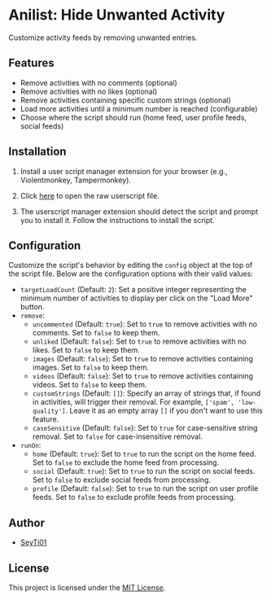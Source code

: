 # Anilist: Hide Unwanted Activity

Customize activity feeds by removing unwanted entries.

## Features

- Remove activities with no comments (optional)
- Remove activities with no likes (optional)
- Remove activities containing specific custom strings (optional)
- Load more activities until a minimum number is reached (configurable)
- Choose where the script should run (home feed, user profile feeds, social feeds)

## Installation

1. Install a user script manager extension for your browser (e.g., Violentmonkey, Tampermonkey).

2. Click [here](https://github.com/SeyTi01/anilist-hide-uncommented-activity/raw/1.7/src/hideUncommentedActivity.user.js) to open the raw userscript file.

3. The userscript manager extension should detect the script and prompt you to install it. Follow the instructions to install the script.

## Configuration

Customize the script's behavior by editing the `config` object at the top of the script file. Below are the configuration options with their valid values:

- `targetLoadCount` (Default: `2`): Set a positive integer representing the minimum number of activities to display per click on the "Load More" button.
- `remove`:
  - `uncommented` (Default: `true`): Set to `true` to remove activities with no comments. Set to `false` to keep them.
  - `unliked` (Default: `false`): Set to `true` to remove activities with no likes. Set to `false` to keep them.
  - `images` (Default: `false`): Set to `true` to remove activities containing images. Set to `false` to keep them.
  - `videos` (Default: `false`): Set to `true` to remove activities containing videos. Set to `false` to keep them.
  - `customStrings` (Default: `[]`): Specify an array of strings that, if found in activities, will trigger their removal. For example, `['spam', 'low-quality']`. Leave it as an empty array `[]` if you don't want to use this feature.
  - `caseSensitive` (Default: `false`): Set to `true` for case-sensitive string removal. Set to `false` for case-insensitive removal.
- `runOn`:
  - `home` (Default: `true`): Set to `true` to run the script on the home feed. Set to `false` to exclude the home feed from processing.
  - `social` (Default: `true`): Set to `true` to run the script on social feeds. Set to `false` to exclude social feeds from processing.
  - `profile` (Default: `false`): Set to `true` to run the script on user profile feeds. Set to `false` to exclude profile feeds from processing.

## Author

- [SeyTi01](https://github.com/SeyTi01)

## License

This project is licensed under the [MIT License](https://github.com/SeyTi01/anilist-hide-uncommented-activity/raw/1.7/LICENSE).
